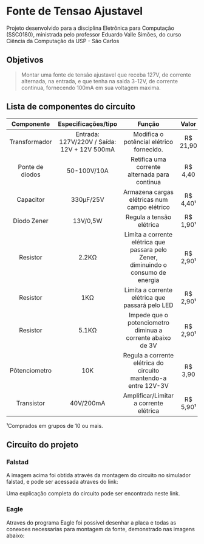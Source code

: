 # Fonte de Tensao Ajustavel

Projeto desenvolvido para a disciplina Eletrônica para Computação (SSC0180), ministrada pelo professor Eduardo Valle Simões, do curso Ciência da Computação da USP - São Carlos  

## Objetivos
> Montar uma fonte de tensão ajustavel que receba 127V, de corrente alternada, na entrada, e que tenha na saida 3-12V, de corrente continua, fornecendo 100mA em sua voltagem maxima.


## Lista de componentes do circuito 

|Componente      | Especificações/tipo                         | Função                                       | Valor    |
| :---:          |     :---:                                   | :---:                                        |:---:     |
|Transformador   | Entrada: 127V/220V / Saída: 12V + 12V 500mA | Modifica o potêncial elétrico fornecido.     | R$ 21,90 |
|Ponte de diodos | 50-100V/10A | Retifica uma corrente alternada para continua                                | R$ 4,40  |
|Capacitor       | 330µF/25V | Armazena cargas elétricas num campo elétrico                                   | R$ 4,40¹ |
|Diodo Zener     | 13V/0,5W | Regula a tensão elétrica                                                        | R$ 1,90¹ |
|Resistor        | 2.2KΩ | Limita a corrente elétrica que passara pelo Zener, diminuindo o consumo de energia | R$ 2,90¹ |
|Resistor        | 1KΩ | Limita a corrente elétrica que passará pelo LED                                      | R$ 2,90¹ |
|Resistor        | 5.1KΩ | Impede que o potenciometro diminua a corrente abaixo de 3V                         | R$ 2,90¹ |
|Pôtenciometro   | 10K | Regula a corrente elétrica do circuito mantendo-a entre 12V-3V                       | R$ 3,90  |
|Transistor      | 40V/200mA  | Amplificar/Limitar a corrente elétrica                                        | R$ 5,90¹ |

¹Comprados em grupos de 10 ou mais.

## Circuito do projeto

### Falstad 

  A imagem acima foi obtida através da montagem do circuito no simulador falstad, e pode ser acessada atraves do link:
  
  Uma explicação completa do circuito pode ser encontrada neste link. 

### Eagle 

  Atraves do programa Eagle foi possivel desenhar a placa e todas as conexoes necessarias para montagem da fonte, demonstrado nas imagens abaixo:


